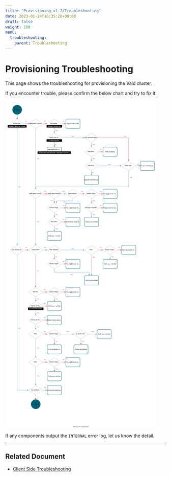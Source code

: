 ```yaml
---
title: "Provisioning_v1.7/Troubleshooting"
date: 2023-01-24T16:35:20+09:00
draft: false
weight: 100
menu:
  troubleshooting:
    parent: Troubleshooting
---
```


# Provisioning Troubleshooting

This page shows the troubleshooting for provisioning the Vald cluster.

If you encounter trouble, please confirm the below chart and try to fix it.

<img src="/images/v1.7/troubleshooting/provisioning_flow_chart.svg" />

If any components output the `INTERNAL` error log, let us know the detail.

---

## Related Document

- [Client Side Troubleshooting](/docs/v1.7/troubleshooting/client-side)
